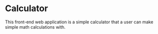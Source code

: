 # Calculator

This front-end web application is a simple calculator that a user can make simple math calculations with.
